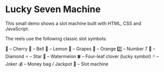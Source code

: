 # Lucky Seven Machine

This small demo shows a slot machine built with HTML, CSS and JavaScript.

The reels use the following classic slot symbols:

🍒 – Cherry
🔔 – Bell
🍋 – Lemon
🍇 – Grapes
🍊 – Orange
7️⃣ – Number 7
💎 – Diamond
⭐ – Star
🍉 – Watermelon
🍀 – Four-leaf clover (lucky symbol)
🃏 – Joker
💰 – Money bag / Jackpot
🎰 – Slot machine
